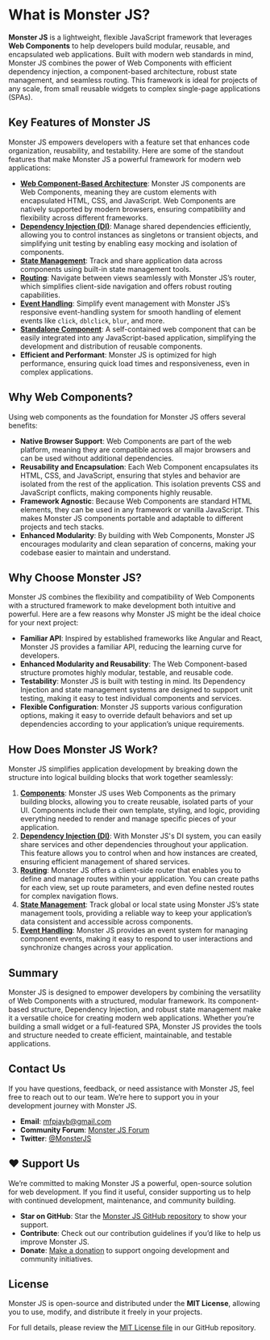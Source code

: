 # What is Monster JS?

**Monster JS** is a lightweight, flexible JavaScript framework that leverages **Web Components** to help developers build modular, reusable, and encapsulated web applications. Built with modern web standards in mind, Monster JS combines the power of Web Components with efficient dependency injection, a component-based architecture, robust state management, and seamless routing. This framework is ideal for projects of any scale, from small reusable widgets to complex single-page applications (SPAs).

## Key Features of Monster JS

Monster JS empowers developers with a feature set that enhances code organization, reusability, and testability. Here are some of the standout features that make Monster JS a powerful framework for modern web applications:

* **[Web Component-Based Architecture](main-concept/component.md)**: Monster JS components are Web Components, meaning they are custom elements with encapsulated HTML, CSS, and JavaScript. Web Components are natively supported by modern browsers, ensuring compatibility and flexibility across different frameworks.
* **[Dependency Injection (DI)](main-concept/dependency-injection.md)**: Manage shared dependencies efficiently, allowing you to control instances as singletons or transient objects, and simplifying unit testing by enabling easy mocking and isolation of components.
* **[State Management](store/monster-js-store.md)**: Track and share application data across components using built-in state management tools.
* **[Routing](router/monster-js-router.md)**: Navigate between views seamlessly with Monster JS’s router, which simplifies client-side navigation and offers robust routing capabilities.
* **[Event Handling](main-concept/event-handling.md)**: Simplify event management with Monster JS’s responsive event-handling system for smooth handling of element events like `click`, `dblclick`, `blur`, and more.
* **[Standalone Component](main-concept/standalone-component.md)**: A self-contained web component that can be easily integrated into any JavaScript-based application, simplifying the development and distribution of reusable components.
* **Efficient and Performant**: Monster JS is optimized for high performance, ensuring quick load times and responsiveness, even in complex applications.

## Why Web Components?

Using web components as the foundation for Monster JS offers several benefits:

* **Native Browser Support**: Web Components are part of the web platform, meaning they are compatible across all major browsers and can be used without additional dependencies.
* **Reusability and Encapsulation**: Each Web Component encapsulates its HTML, CSS, and JavaScript, ensuring that styles and behavior are isolated from the rest of the application. This isolation prevents CSS and JavaScript conflicts, making components highly reusable.
* **Framework Agnostic**: Because Web Components are standard HTML elements, they can be used in any framework or vanilla JavaScript. This makes Monster JS components portable and adaptable to different projects and tech stacks.
* **Enhanced Modularity**: By building with Web Components, Monster JS encourages modularity and clean separation of concerns, making your codebase easier to maintain and understand.

## Why Choose Monster JS?

Monster JS combines the flexibility and compatibility of Web Components with a structured framework to make development both intuitive and powerful. Here are a few reasons why Monster JS might be the ideal choice for your next project:

* **Familiar API**: Inspired by established frameworks like Angular and React, Monster JS provides a familiar API, reducing the learning curve for developers.
* **Enhanced Modularity and Reusability**: The Web Component-based structure promotes highly modular, testable, and reusable code.
* **Testability**: Monster JS is built with testing in mind. Its Dependency Injection and state management systems are designed to support unit testing, making it easy to test individual components and services.
* **Flexible Configuration**: Monster JS supports various configuration options, making it easy to override default behaviors and set up dependencies according to your application’s unique requirements.

## How Does Monster JS Work?

Monster JS simplifies application development by breaking down the structure into logical building blocks that work together seamlessly:

1. **[Components](main-concept/component.md)**: Monster JS uses Web Components as the primary building blocks, allowing you to create reusable, isolated parts of your UI. Components include their own template, styling, and logic, providing everything needed to render and manage specific pieces of your application.
2. **[Dependency Injection (DI)](main-concept/dependency-injection.md)**: With Monster JS's DI system, you can easily share services and other dependencies throughout your application. This feature allows you to control when and how instances are created, ensuring efficient management of shared services.
3. **[Routing](router/monster-js-router.md)**: Monster JS offers a client-side router that enables you to define and manage routes within your application. You can create paths for each view, set up route parameters, and even define nested routes for complex navigation flows.
4. **[State Management](store/monster-js-store.md)**: Track global or local state using Monster JS’s state management tools, providing a reliable way to keep your application’s data consistent and accessible across components.
5. **[Event Handling](main-concept/event-handling.md)**: Monster JS provides an event system for managing component events, making it easy to respond to user interactions and synchronize changes across your application.

## Summary

Monster JS is designed to empower developers by combining the versatility of Web Components with a structured, modular framework. Its component-based structure, Dependency Injection, and robust state management make it a versatile choice for creating modern web applications. Whether you’re building a small widget or a full-featured SPA, Monster JS provides the tools and structure needed to create efficient, maintainable, and testable applications.

## Contact Us

If you have questions, feedback, or need assistance with Monster JS, feel free to reach out to our team. We’re here to support you in your development journey with Monster JS.

* **Email**: [mfpjayb@gmail.com](mailto:mfpjayb@gmail.com)
* **Community Forum**: [Monster JS Forum](/)
* **Twitter**: [@MonsterJS](/)

## ❤️ Support Us

We’re committed to making Monster JS a powerful, open-source solution for web development. If you find it useful, consider supporting us to help with continued development, maintenance, and community building.

* **Star on GitHub**: Star the [Monster JS GitHub repository](https://github.com/monster-js/monster-js) to show your support.
* **Contribute**: Check out our contribution guidelines if you’d like to help us improve Monster JS.
* **Donate**: [Make a donation](/) to support ongoing development and community initiatives.

## License

Monster JS is open-source and distributed under the **MIT License**, allowing you to use, modify, and distribute it freely in your projects.

For full details, please review the [MIT License file](license.md) in our GitHub repository.
